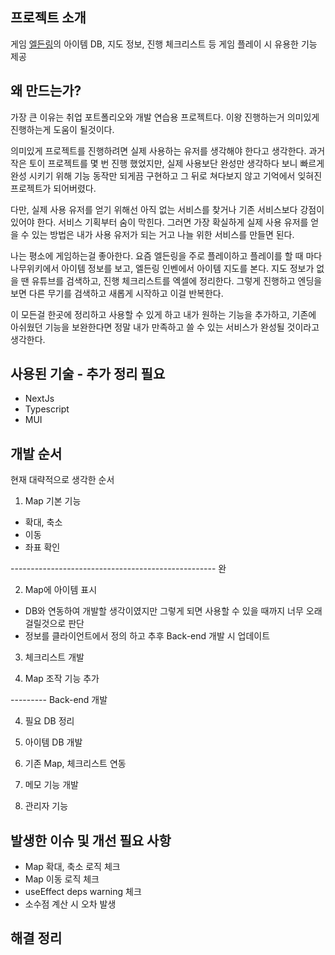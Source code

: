 ## 프로젝트 소개
게임 [엘든링](https://namu.wiki/w/%EC%97%98%EB%93%A0%20%EB%A7%81)의 아이템 DB, 지도 정보, 진행 체크리스트 등
게임 플레이 시 유용한 기능 제공


## 왜 만드는가?
가장 큰 이유는 취업 포트폴리오와 개발 연습용 프로젝트다.
이왕 진행하는거 의미있게 진행하는게 도움이 될것이다.

의미있게 프로젝트를 진행하려면 실제 사용하는 유저를 생각해야 한다고 생각한다.
과거 작은 토이 프로젝트를 몇 번 진행 했었지만, 실제 사용보단 완성만 생각하다 보니
빠르게 완성 시키기 위해 기능 동작만 되게끔 구현하고 그 뒤로 쳐다보지 않고
기억에서 잊혀진 프로젝트가 되어버렸다.

다만, 실제 사용 유저를 얻기 위해선 아직 없는 서비스를 찾거나 기존 서비스보다 강점이 있어야 한다.
서비스 기획부터 숨이 막힌다.
그러면 가장 확실하게 실제 사용 유저를 얻을 수 있는 방법은 내가 사용 유저가 되는 거고
나늘 위한 서비스를 만들면 된다.

나는 평소에 게임하는걸 좋아한다.
요즘 엘든링을 주로 플레이하고 플레이를 할 때 마다
나무위키에서 아이템 정보를 보고, 엘든링 인벤에서 아이템 지도를 본다.
지도 정보가 없을 땐 유튜브를 검색하고, 진행 체크리스트를 엑셀에 정리한다.
그렇게 진행하고 엔딩을 보면 다른 무기를 검색하고 새롭게 시작하고 이걸 반복한다.

이 모든걸 한곳에 정리하고 사용할 수 있게 하고
내가 원하는 기능을 추가하고, 기존에 아쉬웠던 기능을 보완한다면
정말 내가 만족하고 쓸 수 있는 서비스가 완성될 것이라고 생각한다.


## 사용된 기술 - 추가 정리 필요
- NextJs
- Typescript
- MUI


## 개발 순서
현재 대략적으로 생각한 순서

1. Map 기본 기능
  - 확대, 축소
  - 이동
  - 좌표 확인

--------------------------------------------------- 완

2. Map에 아이템 표시
  - DB와 연동하여 개발할 생각이였지만 그렇게 되면 사용할 수 있을 때까지 너무 오래걸릴것으로 판단
  - 정보를 클라이언트에서 정의 하고 추후 Back-end 개발 시 업데이트

3. 체크리스트 개발

4. Map 조작 기능 추가

--------- Back-end 개발

4. 필요 DB 정리

5. 아이템 DB 개발

7. 기존 Map, 체크리스트 연동

8. 메모 기능 개발

9. 관리자 기능


## 발생한 이슈 및 개선 필요 사항
- Map 확대, 축소 로직 체크
- Map 이동 로직 체크
- useEffect deps warning 체크
- 소수점 계산 시 오차 발생


## 해결 정리